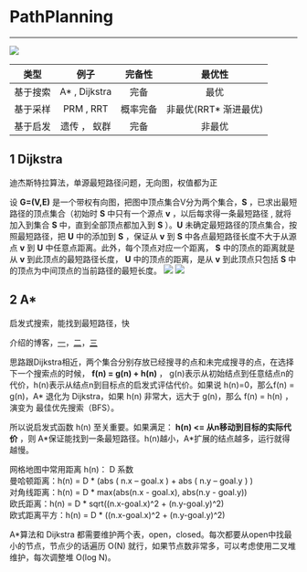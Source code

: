 # PathPlanning
---
![](https://i.imgur.com/6nvPKi0.jpg)

| 类型        	| 例子          	| 完备性		|最优性		|
| ------------- |:-------------:|:-----:	|:--:		|
| 基于搜索		| A* , Dijkstra	|完备		|最优		|
| 基于采样	    | PRM , RRT		|概率完备	|非最优(RRT* 渐进最优)|
| 基于启发 		| 遗传 ， 蚁群	|完备		|非最优		|

## 1 Dijkstra 

迪杰斯特拉算法，单源最短路径问题，无向图，权值都为正

设 **G=(V,E)** 是一个带权有向图，把图中顶点集合V分为两个集合，**S** ，已求出最短路径的顶点集合（初始时 **S** 中只有一个源点 **v** ，以后每求得一条最短路径 , 就将加入到集合 **S** 中，直到全部顶点都加入到 **S** ）。**U** 未确定最短路径的顶点集合，按照最短路径，把 **U** 中的添加到 **S** ，保证从 **v** 到 **S** 中各点最短路径长度不大于从源点 **v** 到 **U** 中任意点距离。此外，每个顶点对应一个距离， **S** 中的顶点的距离就是从 **v** 到此顶点的最短路径长度， **U** 中的顶点的距离，是从 **v** 到此顶点只包括 **S** 中的顶点为中间顶点的当前路径的最短长度。
![](https://i.imgur.com/hV75yqs.jpg)
![](https://i.imgur.com/QQ9eMJH.jpg)

## 2 A* ##
启发式搜索，能找到最短路径，快

介绍的博客，[一](https://blog.csdn.net/zhulichen/article/details/78786493)，[二](https://blog.csdn.net/denghecsdn/article/details/78778769)，[三](https://blog.csdn.net/dazhushenxu/article/details/77833023)

思路跟Dijkstra相近，两个集合分别存放已经搜寻的点和未完成搜寻的点，在选择下一个搜索点的时候， **f(n) = g(n) + h(n)** ， g(n)表示从初始结点到任意结点n的代价，h(n)表示从结点n到目标点的启发式评估代价。如果说 h(n)=0，那么f(n) = g(n)，A* 退化为 Dijkstra，如果 h(n) 非常大，远大于 g(n)，那么 f(n) = h(n) ，演变为 最佳优先搜索（BFS）。

所以说启发式函数 h(n) 至关重要。如果满足： **h(n) <= 从n移动到目标的实际代价** ，则 A\*保证能找到一条最短路径。h(n)越小，A\*扩展的结点越多，运行就得越慢。

网格地图中常用距离 h(n)： D 系数  
曼哈顿距离：h(n) = D * (abs ( n.x – goal.x ) + abs ( n.y – goal.y ) )  
对角线距离：h(n) = D * max(abs(n.x - goal.x), abs(n.y - goal.y))  
欧氏距离：h(n) = D * sqrt((n.x-goal.x)^2 + (n.y-goal.y)^2)  
欧式距离平方：h(n) = D * ((n.x-goal.x)^2 + (n.y-goal.y)^2)

A*算法和 Dijkstra 都需要维护两个表，open，closed。每次都要从open中找最小的节点，节点少的话遍历 O(N) 就行，如果节点数非常多，可以考虑使用二叉堆维护，每次调整堆 O(log N)。